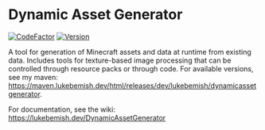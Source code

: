 # Dynamic Asset Generator

[![CodeFactor](https://www.codefactor.io/repository/github/lukebemish/dynamicassetgenerator/badge?style=for-the-badge)](https://www.codefactor.io/repository/github/lukebemish/dynamicassetgenerator)
[![Version](https://img.shields.io/modrinth/v/dynamic_asset_generator?style=for-the-badge)](https://modrinth.com/mod/dynamic_asset_generator)

A tool for generation of Minecraft assets and data at runtime from existing data. Includes tools for texture-based image processing that can be controlled through resource packs or through code. For available versions, see my maven: https://maven.lukebemish.dev/html/releases/dev/lukebemish/dynamicassetgenerator.

For documentation, see the wiki: https://lukebemish.dev/DynamicAssetGenerator
